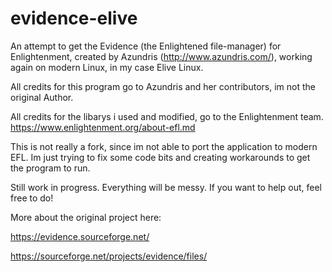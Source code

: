 # evidence-elive
An attempt to get the Evidence (the Enlightened file-manager) for Enlightenment, created by Azundris (http://www.azundris.com/), working again on modern Linux, in my case Elive Linux.

All credits for this program go to Azundris and her contributors, im not the original Author.

All credits for the libarys i used and modified, go to the Enlightenment team. https://www.enlightenment.org/about-efl.md

This is not really a fork, since im not able to port the application to modern EFL.
Im just trying to fix some code bits and creating workarounds to get the program to run.

Still work in progress. Everything will be messy. If you want to help out, feel free to do!

More about the original project here:

https://evidence.sourceforge.net/

https://sourceforge.net/projects/evidence/files/
